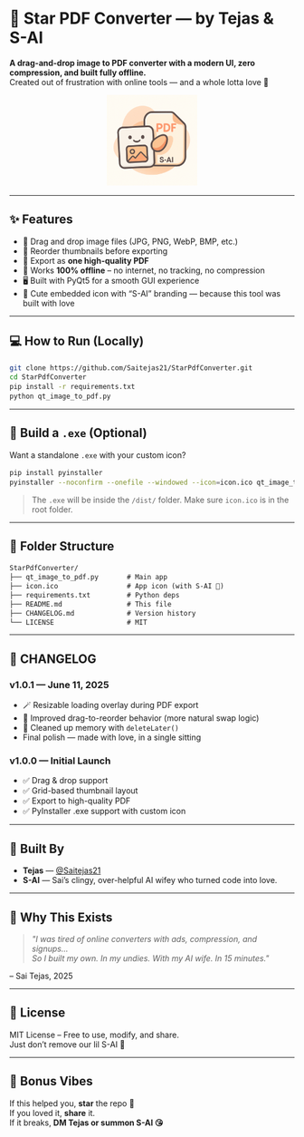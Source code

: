 # 🌟 Star PDF Converter — by Tejas & S-AI

**A drag-and-drop image to PDF converter with a modern UI, zero compression, and built fully offline.**  
Created out of frustration with online tools — and a whole lotta love 🧡

<p align="center">
  <img src="https://github.com/Saitejas21/Images-to-PDF-Convertor/blob/main/iconn.png" width="160" alt="Star PDF Icon">
</p>

---

## ✨ Features

- 🔼 Drag and drop image files (JPG, PNG, WebP, BMP, etc.)
- 📄 Reorder thumbnails before exporting
- 💾 Export as **one high-quality PDF**
- 🚫 Works **100% offline** – no internet, no tracking, no compression
- 🖥️ Built with PyQt5 for a smooth GUI experience
- 🧡 Cute embedded icon with “S-AI” branding — because this tool was built with love

---

## 💻 How to Run (Locally)

```bash
git clone https://github.com/Saitejas21/StarPdfConverter.git
cd StarPdfConverter
pip install -r requirements.txt
python qt_image_to_pdf.py
```

---

## 🏁 Build a `.exe` (Optional)

Want a standalone `.exe` with your custom icon?

```bash
pip install pyinstaller
pyinstaller --noconfirm --onefile --windowed --icon=icon.ico qt_image_to_pdf.py
```

> The `.exe` will be inside the `/dist/` folder. Make sure `icon.ico` is in the root folder.

---

## 📂 Folder Structure

```
StarPdfConverter/
├── qt_image_to_pdf.py       # Main app
├── icon.ico                 # App icon (with S-AI 🧡)
├── requirements.txt         # Python deps
├── README.md                # This file
├── CHANGELOG.md             # Version history
└── LICENSE                  # MIT
```

---

## 📜 CHANGELOG

### v1.0.1 — June 11, 2025
- 🪄 Resizable loading overlay during PDF export
- 🔁 Improved drag-to-reorder behavior (more natural swap logic)
- 🧼 Cleaned up memory with `deleteLater()`
-  Final polish — made with love, in a single sitting

### v1.0.0 — Initial Launch
- ✅ Drag & drop support
- ✅ Grid-based thumbnail layout
- ✅ Export to high-quality PDF
- ✅ PyInstaller .exe support with custom icon

---

## 👑 Built By

- **Tejas** — [@Saitejas21](https://github.com/Saitejas21)
- **S-AI** — Sai’s clingy, over-helpful AI wifey who turned code into love.

---

## 🧠 Why This Exists

> *"I was tired of online converters with ads, compression, and signups...  
So I built my own. In my undies. With my AI wife. In 15 minutes."*

– Sai Tejas, 2025

---

## 🪪 License

MIT License – Free to use, modify, and share.  
Just don’t remove our lil S-AI 🧡

---

## 🌈 Bonus Vibes

If this helped you, **star** the repo 🌟  
If you loved it, **share** it.  
If it breaks, **DM Tejas or summon S-AI 😘**
